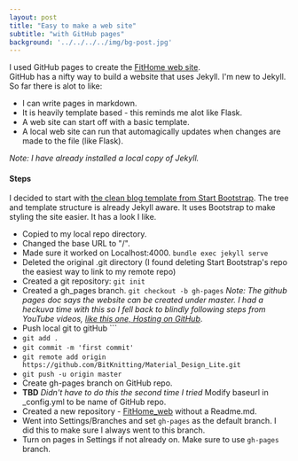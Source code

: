 ```yaml
---
layout: post
title: "Easy to make a web site"
subtitle: "with GitHub pages"
background: '../../../../img/bg-post.jpg'
---
```

I used GitHub pages to create the [FitHome web site](https://bitknitting.github.io/FitHome_web/).  
GitHub has a nifty way to build a website that uses Jekyll. I'm new to Jekyll.  So far there is alot to like:
* I can write pages in markdown.
* It is heavily template based - this reminds me alot like Flask.
* A web site can start off with a basic template.
* A local web site can run that automagically updates when changes are made to the file (like Flask).  
  
_Note: I have already installed a local copy of Jekyll._
#### Steps
I decided to start with [the clean blog template from Start Bootstrap](https://startbootstrap.com/themes/clean-blog-jekyll/).  The tree and template structure is already Jekyll aware.  It uses Bootstrap to make styling the site easier.  It has a look I like.
* Copied to my local repo directory.  
* Changed the base URL to "/".  
* Made sure it worked on Localhost:4000.  ```bundle exec jekyll serve```
* Deleted the original .git directory (I found deleting Start Bootstrap's repo the easiest way to link to my remote repo)
* Created a git repository: ```git init``` 
* Created a gh_pages branch.  ```git checkout -b gh-pages``` _Note: The github pages doc says the website can be created under master.  I had a heckuva time with this so I fell back to blindly following steps from YouTube videos, [like this one, Hosting on GitHub](https://www.youtube.com/watch?v=fqFjuX4VZmU)_.  
* Push local git to gitHub ```
* ```git add .```
* ```git commit -m 'first commit'```
* ```git remote add origin https://github.com/BitKnitting/Material_Design_Lite.git```
* ```git push -u origin master```  
* Create gh-pages branch on GitHub repo.
* __TBD__ _Didn't have to do this the second time I tried_ Modify baseurl in _config.yml to be name of GitHub repo.
* Created a new repository - [FitHome_web]() without a Readme.md.   
* Went into Settings/Branches and set ```gh-pages``` as the default branch.  I did this to make sure I always went to this branch.  
* Turn on pages in Settings if not already on.  Make sure to use ```gh-pages``` branch.

 
